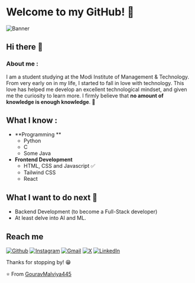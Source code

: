# Welcome to my GitHub! 👋

<img src="https://i.postimg.cc/jSsjVggt/banner.png" alt="Banner"/>

## Hi there 👋

### About me :
I am a student studying at the Modi Institute of Management & Technology. From very early on in my life, I started to fall in love with technology. This love has helped me develop an excellent technological mindset, and given me the curiosity to learn more. I firmly believe that **no amount of knowledge is enough knowledge**. 🧠

## What I know :
- **Programming **
	- Python 
	- C
	- Some Java
- **Frontend Development**
	- HTML, CSS and Javascript :white_check_mark:
	- Tailwind CSS
	- React

## What I want to do next :thinking:
- Backend Development (to become a Full-Stack developer)
- At least delve into AI and ML.

## Reach me 
[![Github](https://img.shields.io/github/followers/GouravMalviya445?label=Follow&style=social)](https://github.com/GouravMalviya445)
[![Instagram](https://img.shields.io/badge/Instagram-%23E4405F.svg?style=for-the-badge&logo=Instagram&logoColor=white)](https://www.instagram.com/https.gouravxx._/)
[![Gmail](https://img.shields.io/badge/Gmail-D14836?style=for-the-badge&logo=gmail&logoColor=white)](mailto:gouravmalviya445@gmail.com)
[![X](https://img.shields.io/badge/X-%23000000.svg?style=for-the-badge&logo=X&logoColor=white)](https://twitter.com/GouravMalviya44)
[![LinkedIn](https://img.shields.io/badge/linkedin-%230077B5.svg?style=for-the-badge&logo=linkedin&logoColor=white)](https://www.linkedin.com/in/gouravmalviya/)

Thanks for stopping by! 😁


⭐️ From [GouravMalviya445](https://github.com/GouravMalviya445)


<!--
**GouravMalviya445/GouravMalviya445** is a ✨ _special_ ✨ repository because its `README.md` (this file) appears on your GitHub profile.

Here are some ideas to get you started:

- 🔭 I’m currently working on ...
- 🌱 I’m currently learning ...
- 👯 I’m looking to collaborate on ...
- 🤔 I’m looking for help with ...
- 💬 Ask me about ...
- 📫 How to reach me: ...
- 😄 Pronouns: ...
- ⚡ Fun fact: ...
-->
